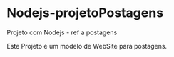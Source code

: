 # Nodejs-projetoPostagens
Projeto com  Nodejs - ref a postagens 

Este Projeto é um modelo de WebSite para postagens. 
